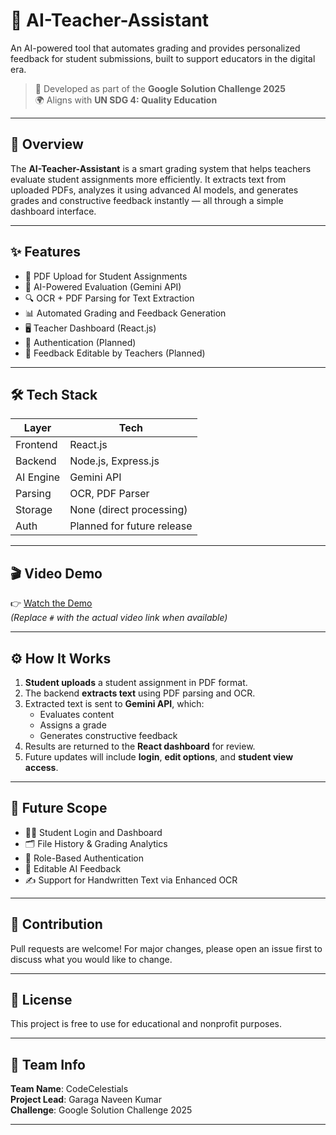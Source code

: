 # 🧠 AI-Teacher-Assistant

An AI-powered tool that automates grading and provides personalized feedback for student submissions, built to support educators in the digital era.

> 🚀 Developed as part of the **Google Solution Challenge 2025**  
> 🌍 Aligns with **UN SDG 4: Quality Education**

---

## 📌 Overview

The **AI-Teacher-Assistant** is a smart grading system that helps teachers evaluate student assignments more efficiently. It extracts text from uploaded PDFs, analyzes it using advanced AI models, and generates grades and constructive feedback instantly — all through a simple dashboard interface.

---

## ✨ Features

- 📄 PDF Upload for Student Assignments
- 🧠 AI-Powered Evaluation (Gemini API)
- 🔍 OCR + PDF Parsing for Text Extraction
- 📊 Automated Grading and Feedback Generation
- 🖥️ Teacher Dashboard (React.js)
- 🔐 Authentication (Planned)
- 🔁 Feedback Editable by Teachers (Planned)

---

## 🛠️ Tech Stack

| Layer       | Tech                        |
|------------|-----------------------------|
| Frontend   | React.js                    |
| Backend    | Node.js, Express.js         |
| AI Engine  | Gemini API                  |
| Parsing    | OCR, PDF Parser             |
| Storage    | None (direct processing)    |
| Auth       | Planned for future release  |

---


## 🎬 Video Demo

👉 [Watch the Demo](#)  
*(Replace `#` with the actual video link when available)*

---

## ⚙️ How It Works

1. **Student uploads** a student assignment in PDF format.
2. The backend **extracts text** using PDF parsing and OCR.
3. Extracted text is sent to **Gemini API**, which:
   - Evaluates content
   - Assigns a grade
   - Generates constructive feedback
4. Results are returned to the **React dashboard** for review.
5. Future updates will include **login**, **edit options**, and **student view access**.

---

## 🚧 Future Scope

- 🧑‍🎓 Student Login and Dashboard
- 🗂️ File History & Grading Analytics
- 🔐 Role-Based Authentication
- 📝 Editable AI Feedback
- ✍️ Support for Handwritten Text via Enhanced OCR

---

## 🤝 Contribution

Pull requests are welcome! For major changes, please open an issue first to discuss what you would like to change.

---

## 🪪 License

This project is free to use for educational and nonprofit purposes.

---

## 💬 Team Info

**Team Name**: CodeCelestials  
**Project Lead**: Garaga Naveen Kumar  
**Challenge**: Google Solution Challenge 2025  

---



